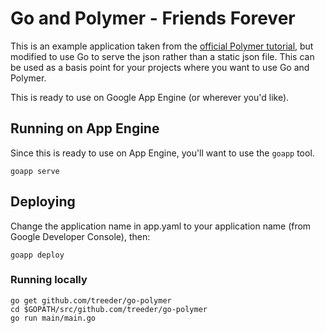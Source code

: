 Go and Polymer - Friends Forever
=============

This is an example application taken from the [official Polymer tutorial](https://www.polymer-project.org/docs/start/tutorial/intro.html),
but modified to use Go to serve the json rather than a static json file. This can be used as a basis point for your
projects where you want to use Go and Polymer.

This is ready to use on Google App Engine (or wherever you'd like).

## Running on App Engine

Since this is ready to use on App Engine, you'll want to use the `goapp` tool.

```
goapp serve
```

## Deploying

Change the application name in app.yaml to your application name (from Google Developer Console), then:

```
goapp deploy
```


### Running locally

```
go get github.com/treeder/go-polymer
cd $GOPATH/src/github.com/treeder/go-polymer
go run main/main.go
```
